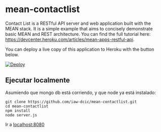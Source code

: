 # mean-contactlist

Contact List is a RESTful API server and web application built with the MEAN stack. It is a simple example that aims to concisely demonstrate basic MEAN and REST architecture. You can find the full tutorial here: https://devcenter.heroku.com/articles/mean-apps-restful-api.

You can deploy a live copy of this application to Heroku with the button below.

[![Deploy](https://www.herokucdn.com/deploy/button.png)](https://heroku.com/deploy?template=https://github.com/iaw-dcic/mean-contactlist)


## Ejecutar localmente

Asumiendo que mongo db está corriendo, y que node ya está instalado:

```
git clone https://github.com/iaw-dcic/mean-contactlist.git
cd mean-contactlist
npm install
node server.js
```

Ir a [localhost:8080](localhost:8080)
